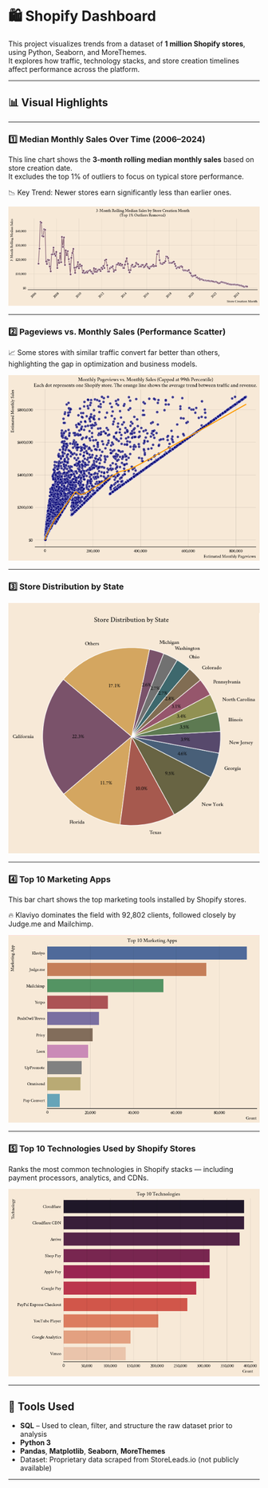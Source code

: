 # 🛍️ Shopify Dashboard

This project visualizes trends from a dataset of **1 million Shopify stores**, using Python, Seaborn, and MoreThemes.  
It explores how traffic, technology stacks, and store creation timelines affect performance across the platform.


---

## 📊 Visual Highlights

---

### 1️⃣ Median Monthly Sales Over Time (2006–2024)

This line chart shows the **3-month rolling median monthly sales** based on store creation date.  
It excludes the top 1% of outliers to focus on typical store performance.

📉 Key Trend: Newer stores earn significantly less than earlier ones.

![Line Chart](creationstore.png)

---

### 2️⃣ Pageviews vs. Monthly Sales (Performance Scatter)


📈 Some stores with similar traffic convert far better than others, highlighting the gap in optimization and business models.

![Scatter Plot](PageViewVSsales.png)

---

### 3️⃣ Store Distribution by State


![State Distribution](StateDistrubution.png)

---

### 4️⃣ Top 10 Marketing Apps

This bar chart shows the top marketing tools installed by Shopify stores.  

🔥 Klaviyo dominates the field with 92,802 clients, followed closely by Judge.me and Mailchimp.

![Top 10 Apps](Top10Apps.png)

---

### 5️⃣ Top 10 Technologies Used by Shopify Stores

Ranks the most common technologies in Shopify stacks — including payment processors, analytics, and CDNs.


![Top 10 Technologies](Top10Technologies.png)

---

## 🧰 Tools Used

- **SQL** – Used to clean, filter, and structure the raw dataset prior to analysis
- **Python 3**
- **Pandas**, **Matplotlib**, **Seaborn**, **MoreThemes**
- Dataset: Proprietary data scraped from StoreLeads.io (not publicly available)


---



